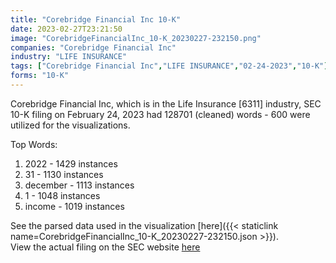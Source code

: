 ```yaml
---
title: "Corebridge Financial Inc 10-K"
date: 2023-02-27T23:21:50
image: "CorebridgeFinancialInc_10-K_20230227-232150.png"
companies: "Corebridge Financial Inc"
industry: "LIFE INSURANCE"
tags: ["Corebridge Financial Inc","LIFE INSURANCE","02-24-2023","10-K"]
forms: "10-K"
---
```

Corebridge Financial Inc, which is in the Life Insurance [6311] industry, SEC 10-K filing on February 24, 2023 had 128701 (cleaned) words - 600 were utilized for the visualizations.

Top Words:
1. 2022 - 1429 instances
2. 31 - 1130 instances
3. december - 1113 instances
4. 1 - 1048 instances
5. income - 1019 instances


See the parsed data used in the visualization [here]({{< staticlink name=CorebridgeFinancialInc_10-K_20230227-232150.json >}}).  
View the actual filing on the SEC website [here](https://www.sec.gov/Archives/edgar/data/1889539/0001889539-23-000003.txt)